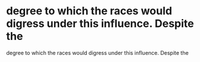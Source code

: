 # degree to which the races would digress under this influence. Despite the

degree to which the races would digress under this influence. Despite the
